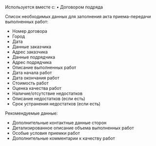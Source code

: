 Используется вместе с:
• Договором подряда

Список необходимых данных для заполнения акта приема-передачи выполненных работ:

* Номер договора
* Город
* Дата
* Данные заказчика
* Адрес заказчика
* Данные подрядчика
* Адрес подрядчика
* Описание выполненных работ
* Дата начала работ
* Дата окончания работ
* Стоимость работ
* Оценка качества работ
* Наличие/отсутствие недостатков
* Описание недостатков (если есть)
* Срок устранения недостатков (если есть)

Рекомендуемые данные:

* Дополнительные контактные данные сторон
* Детализированное описание объема выполненных работ
* Особые условия приемки работ
* Дополнительные комментарии к качеству работ